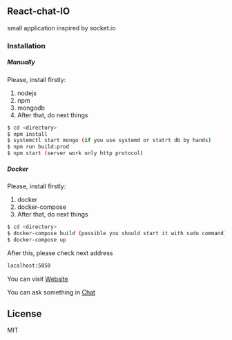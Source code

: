 ## React-chat-IO
small application inspired by socket.io
### Installation
##### Manually
Please, install firstly:
1. nodejs 
2. npm 
3. mongodb
4. After that, do next things
```sh
$ cd <directory>
$ npm install
$ systemctl start mongo (if you use systemd or statrt db by hands)
$ npm run build:prod 
$ npm start (server work only http protocol)
```
##### Docker
Please, install firstly:
1. docker
2. docker-compose
3. After that, do next things
```sh
$ cd <directory>
$ docker-compose build (possible you should start it with sudo command)
$ docker-compose up
```
After this, please check next address
```sh
localhost:5050
```
You can visit [Website](https://ivanobivan.github.io/react-chat-io/#/)

You can ask something in [Chat](https://kls-teamworkspace.slack.com/)

License
----
MIT